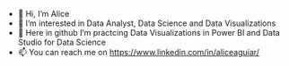 - 👋 Hi, I’m Alice
- 👀 I’m interested in Data Analyst, Data Science and Data Visualizations
- 🌱 Here in github I’m practcing Data Visualizations in Power BI and Data Studio for Data Science
- 📫 You can reach me on https://www.linkedin.com/in/aliceaguiar/


